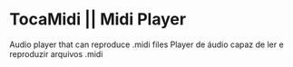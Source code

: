 # TocaMidi || Midi Player
Audio player that can reproduce .midi files
Player de áudio capaz de ler e reproduzir arquivos .midi
